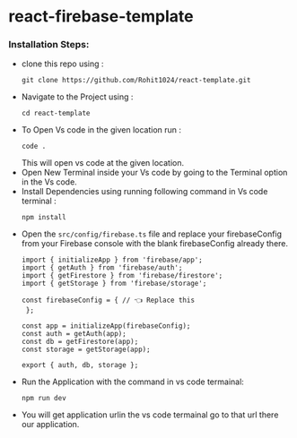 # react-firebase-template
### Installation Steps: 
- clone this repo using :
   ```
   git clone https://github.com/Rohit1024/react-template.git
   ```
- Navigate to the Project using :
   ```
   cd react-template
   ```
- To Open Vs code in the given location run :
   ```
   code .
   ```
   This will open vs code at the given location.
- Open New Terminal inside your Vs code by going to the Terminal option in the Vs code.
- Install Dependencies using running following command in Vs code terminal :
  ```
  npm install
  ```
- Open the `src/config/firebase.ts` file and replace your firebaseConfig from your Firebase console with the blank firebaseConfig already there.
   ```
   import { initializeApp } from 'firebase/app';
   import { getAuth } from 'firebase/auth';
   import { getFirestore } from 'firebase/firestore';
   import { getStorage } from 'firebase/storage';

   const firebaseConfig = { // 👈 Replace this 
    };

   const app = initializeApp(firebaseConfig);
   const auth = getAuth(app);
   const db = getFirestore(app);
   const storage = getStorage(app);

   export { auth, db, storage };
   ```
- Run the Application with the command in vs code termainal:
   ```
   npm run dev
   ```
- You will get application urlin the vs code termainal go to that url there our application.
